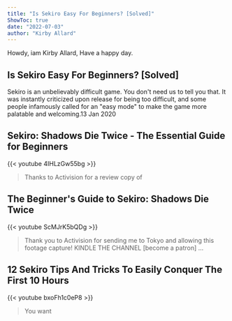 ```yaml
---
title: "Is Sekiro Easy For Beginners? [Solved]"
ShowToc: true 
date: "2022-07-03"
author: "Kirby Allard" 
---
```


Howdy, iam Kirby Allard, Have a happy day.
## Is Sekiro Easy For Beginners? [Solved]
 Sekiro is an unbelievably difficult game. You don't need us to tell you that. It was instantly criticized upon release for being too difficult, and some people infamously called for an "easy mode" to make the game more palatable and welcoming.13 Jan 2020

## Sekiro: Shadows Die Twice - The Essential Guide for Beginners
{{< youtube 4IHLzGw55bg >}}
>Thanks to Activision for a review copy of 

## The Beginner's Guide to Sekiro: Shadows Die Twice
{{< youtube ScMJrK5bQDg >}}
>Thank you to Activision for sending me to Tokyo and allowing this footage capture! KINDLE THE CHANNEL [become a patron] ...

## 12 Sekiro Tips And Tricks To Easily Conquer The First 10 Hours
{{< youtube bxoFh1c0eP8 >}}
>You want 

